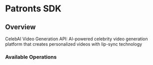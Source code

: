 # Patronts SDK

## Overview

CelebAI Video Generation API: AI-powered celebrity video generation platform that creates personalized videos with lip-sync technology

### Available Operations

